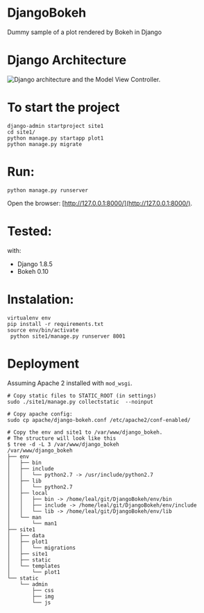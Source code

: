 # DjangoBokeh

Dummy sample of a plot rendered by Bokeh in Django

# Django Architecture

![Django architecture and the Model View Controller.](https://eggslaking.files.wordpress.com/2013/03/django2.png?w=580)

# To start the project

```
django-admin startproject site1
cd site1/
python manage.py startapp plot1
python manage.py migrate
```
# Run:
```
python manage.py runserver
```
Open the browser: [http://127.0.0.1:8000/](http://127.0.0.1:8000/).

# Tested:
with:
- Django 1.8.5
- Bokeh 0.10

# Instalation:
```
virtualenv env
pip install -r requirements.txt
source env/bin/activate
 python site1/manage.py runserver 8001
```

# Deployment

Assuming Apache 2 installed with ```mod_wsgi```.

```
# Copy static files to STATIC_ROOT (in settings)
sudo ./site1/manage.py collectstatic  --noinput

# Copy apache config:
sudo cp apache/django-bokeh.conf /etc/apache2/conf-enabled/

# Copy the env and site1 to /var/www/django_bokeh.
# The structure will look like this
$ tree -d -L 3 /var/www/django_bokeh
/var/www/django_bokeh
├── env
│   ├── bin
│   ├── include
│   │   └── python2.7 -> /usr/include/python2.7
│   ├── lib
│   │   └── python2.7
│   ├── local
│   │   ├── bin -> /home/leal/git/DjangoBokeh/env/bin
│   │   ├── include -> /home/leal/git/DjangoBokeh/env/include
│   │   └── lib -> /home/leal/git/DjangoBokeh/env/lib
│   └── man
│       └── man1
├── site1
│   ├── data
│   ├── plot1
│   │   └── migrations
│   ├── site1
│   ├── static
│   └── templates
│       └── plot1
└── static
    └── admin
        ├── css
        ├── img
        └── js


```
